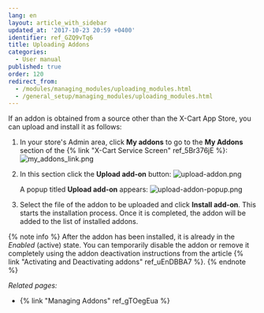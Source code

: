 ```yaml
---
lang: en
layout: article_with_sidebar
updated_at: '2017-10-23 20:59 +0400'
identifier: ref_GZQ9vTq6
title: Uploading Addons
categories:
  - User manual
published: true
order: 120
redirect_from:
  - /modules/managing_modules/uploading_modules.html
  - /general_setup/managing_modules/uploading_modules.html
---
```


If an addon is obtained from a source other than the X-Cart App Store, you can upload and install it as follows:

1.  In your store's Admin area, click **My addons** to go to the **My Addons** section of the {% link "X-Cart Service Screen" ref_5Br376jE %}:
    ![my_addons_link.png]({{site.baseurl}}/attachments/ref_uEnDBBA7/my_addons_link.png)

1.  In this section click the **Upload add-on** button:
    ![upload-addon.png]({{site.baseurl}}/attachments/ref_GZQ9vTq6/upload-addon.png)

    A popup titled **Upload add-on** appears:
    ![upload-addon-popup.png]({{site.baseurl}}/attachments/ref_GZQ9vTq6/upload-addon-popup.png)

2.  Select the file of the addon to be uploaded and click **Install add-on**. This starts the installation process. Once it is completed, the addon will be added to the list of installed addons.

   {% note info %}
   After the addon has been installed, it is already in the _Enabled_ (active) state. You can temporarily disable the addon or remove it completely using the addon deactivation instructions from the article {% link "Activating and Deactivating addons" ref_uEnDBBA7 %}.
   {% endnote %}

_Related pages:_

*   {% link "Managing Addons" ref_gTOegEua %}
